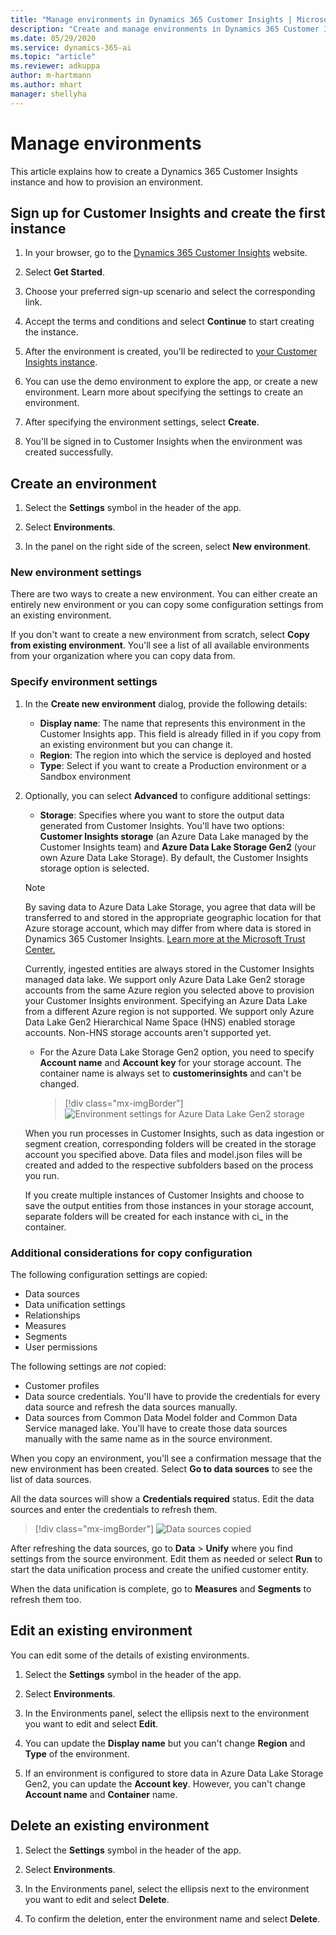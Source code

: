 ```yaml
---
title: "Manage environments in Dynamics 365 Customer Insights | Microsoft Docs"
description: "Create and manage environments in Dynamics 365 Customer Insights."
ms.date: 05/29/2020
ms.service: dynamics-365-ai
ms.topic: "article"
ms.reviewer: adkuppa
author: m-hartmann
ms.author: mhart
manager: shellyha
---
```


# Manage environments

This article explains how to create a Dynamics 365 Customer Insights instance and how to provision an environment.

## Sign up for Customer Insights and create the first instance

1. In your browser, go to the [Dynamics 365 Customer Insights](https://dynamics.microsoft.com/ai/customer-insights/) website.

2. Select **Get Started**.

3. Choose your preferred sign-up scenario and select the corresponding link.

4. Accept the terms and conditions and select **Continue** to start creating the instance.

5. After the environment is created, you'll be redirected to [your Customer Insights instance](https://home.ci.ai.dynamics.com).

6. You can use the demo environment to explore the app, or create a new environment. Learn more about specifying the settings to create an environment.

7. After specifying the environment settings, select **Create**.

8. You'll be signed in to Customer Insights when the environment was created successfully.

## Create an environment

1. Select the **Settings** symbol in the header of the app.

2. Select **Environments**.

3. In the panel on the right side of the screen, select **New environment**.

### New environment settings

There are two ways to create a new environment. You can either create an entirely new environment or you can copy some configuration settings from an existing environment.

If you don't want to create a new environment from scratch, select **Copy from existing environment**. You'll see a list of all available environments from your organization where you can copy data from.

### Specify environment settings

1. In the **Create new environment** dialog, provide the following details:
   - **Display name**: The name that represents this environment in the Customer Insights app. This field is already filled in if you copy from an existing environment but you can change it.
   - **Region**: The region into which the service is deployed and hosted
   - **Type**: Select if you want to create a Production environment or a Sandbox environment

2. Optionally, you can select **Advanced** to configure additional settings:

   - **Storage**: Specifies where you want to store the output data generated from Customer Insights. You'll have two options: **Customer Insights storage** (an Azure Data Lake managed by the Customer Insights team) and **Azure Data Lake Storage Gen2** (your own Azure Data Lake Storage). By default, the Customer Insights storage option is selected.

   > [!NOTE]
   > By saving data to Azure Data Lake Storage, you agree that data will be transferred to and stored in the appropriate geographic location for that Azure storage account, which may differ from where data is stored in Dynamics 365 Customer Insights. [Learn more at the Microsoft Trust Center.](https://www.microsoft.com/trust-center)
   >
   > Currently, ingested entities are always stored in the Customer Insights managed data lake.
   > We support only Azure Data Lake Gen2 storage accounts from the same Azure region you selected above to provision your Customer Insights environment. Specifying an Azure Data Lake from a different Azure region is not supported.
   > We support only Azure Data Lake Gen2 Hierarchical Name Space (HNS) enabled storage accounts. Non-HNS storage accounts aren't supported yet.

   - For the Azure Data Lake Storage Gen2 option, you need to specify **Account name** and **Account key** for your storage account. The container name is always set to **customerinsights** and can't be changed.
     > [!div class="mx-imgBorder"]
     > ![Environment settings for Azure Data Lake Gen2 storage](media/environment-settings-dialog.png)

   When you run processes in Customer Insights, such as data ingestion or segment creation, corresponding folders will be created in the storage account you specified above. Data files and model.json files will be created and added to the respective subfolders based on the process you run.

   If you create multiple instances of Customer Insights and choose to save the output entities from those instances in your storage account, separate folders will be created for each instance with ci_<instanceid> in the container.

### Additional considerations for copy configuration

The following configuration settings are copied:

- Data sources
- Data unification settings
- Relationships
- Measures
- Segments
- User permissions

The following settings are *not* copied:

- Customer profiles
- Data source credentials. You'll have to provide the credentials for every data source and refresh the data sources manually.
- Data sources from Common Data Model folder and Common Data Service managed lake. You'll have to create those data sources manually with the same name as in the source environment.

When you copy an environment, you'll see a confirmation message that the new environment has been created. Select **Go to data sources** to see the list of data sources.

All the data sources will show a **Credentials required** status. Edit the data sources and enter the credentials to refresh them.

> [!div class="mx-imgBorder"]
> ![Data sources copied](media/data-sources-copied.png)

After refreshing the data sources, go to **Data** > **Unify** where you find settings from the source environment. Edit them as needed or select **Run** to start the data unification process and create the unified customer entity.

When the data unification is complete, go to **Measures** and **Segments** to refresh them too.

## Edit an existing environment

You can edit some of the details of existing environments.

1. Select the **Settings** symbol in the header of the app.

2. Select **Environments**.

3. In the Environments panel, select the ellipsis next to the environment you want to edit and select **Edit**.

4. You can update the **Display name** but you can't change **Region** and **Type** of the environment.

5. If an environment is configured to store data in Azure Data Lake Storage Gen2, you can update the **Account key**. However, you can't change **Account name** and **Container** name.

## Delete an existing environment

1. Select the **Settings** symbol in the header of the app.

2. Select **Environments**.

3. In the Environments panel, select the ellipsis next to the environment you want to edit and select **Delete**.

4. To confirm the deletion, enter the environment name and select **Delete**.
